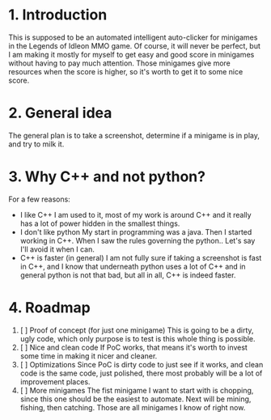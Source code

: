 # 1. Introduction 
This is supposed to be an automated intelligent auto-clicker for minigames in the Legends of Idleon MMO game.
Of course, it will never be perfect, but I am making it mostly for myself to get easy and good score in minigames without having to pay much attention.
Those minigames give more resources when the score is higher, so it's worth to get it to some nice score.

# 2. General idea
The general plan is to take a screenshot, determine if a minigame is in play, and try to milk it.

# 3. Why C++ and not python?
For a few reasons:
- I like C++
     I am used to it, most of my work is around C++ and it really has a lot of power hidden in the smallest things.
- I don't like python
     My start in programming was a java. 
     Then I started working in C++. 
     When I saw the rules governing the python.. Let's say I'll avoid it when I can.
- C++ is faster (in general)
     I am not fully sure if taking a screenshot is fast in C++, and I know that underneath python uses a lot of C++ and in general python is not that bad, but all in all, C++ is indeed faster.


# 4. Roadmap
1. [ ] Proof of concept (for just one minigame)
     This is going to be a dirty, ugly code, which only purpose is to test is this whole thing is possible.
2. [ ] Nice and clean code 
     If PoC works, that means it's worth to invest some time in making it nicer and cleaner.
3. [ ] Optimizations
     Since PoC is dirty code to just see if it works, and clean code is the same code, just polished, there most probably will be a lot of improvement places.
4. [ ] More minigames
     The fist minigame I want to start with is chopping, since this one should be the easiest to automate. Next will be mining, fishing, then catching. Those are all minigames I know of right now.